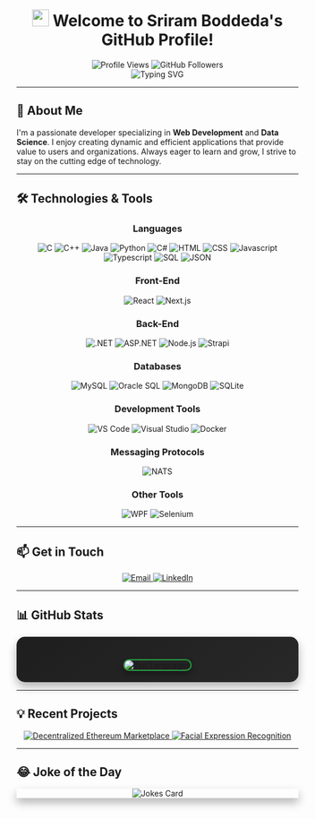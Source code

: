 <h1 align="center">
  <img src="https://media.giphy.com/media/hvRJCLFzcasrR4ia7z/giphy.gif" width="30px"/>
  Welcome to Sriram Boddeda's GitHub Profile!
</h1>

<div align="center">
  <img src="https://komarev.com/ghpvc/?username=sriram-boddeda&style=for-the-badge&color=blue" alt="Profile Views" />
  <img src="https://img.shields.io/github/followers/sriram-boddeda?logo=github&style=for-the-badge&color=blue" alt="GitHub Followers" />
</div>

<div align="center">
  <img src="https://readme-typing-svg.herokuapp.com?font=Fira+Code&pause=1000&color=2E97F7&center=true&vCenter=true&width=600&lines=Full+Stack+Developer;Data+Science+Enthusiast;Always+Learning+New+Things;Open+to+Collaborations+%26+Opportunities" alt="Typing SVG" />
</div>

---

## 🚀 About Me

I'm a passionate developer specializing in **Web Development** and **Data Science**. I enjoy creating dynamic and efficient applications that provide value to users and organizations. Always eager to learn and grow, I strive to stay on the cutting edge of technology.

---

## 🛠️ Technologies & Tools

<div align="center">

### Languages
![C](https://img.shields.io/badge/C-A8B9CC?style=for-the-badge&logo=c&logoColor=white)
![C++](https://img.shields.io/badge/C++-00599C?style=for-the-badge&logo=c%2B%2B&logoColor=white)
![Java](https://img.shields.io/badge/Java-007396?style=for-the-badge&logo=java&logoColor=white)
![Python](https://img.shields.io/badge/Python-3776AB?style=for-the-badge&logo=python&logoColor=white)
![C#](https://img.shields.io/badge/C%23-239120?style=for-the-badge&logo=c-sharp&logoColor=white)
![HTML](https://img.shields.io/badge/HTML-E34F26?style=for-the-badge&logo=html5&logoColor=white)
![CSS](https://img.shields.io/badge/CSS-1572B6?style=for-the-badge&logo=css3&logoColor=white)
![Javascript](https://img.shields.io/badge/Javascript-F7DF1E?style=for-the-badge&logo=javascript&logoColor=black)
![Typescript](https://img.shields.io/badge/Typescript-007ACC?style=for-the-badge&logo=typescript&logoColor=white)
![SQL](https://img.shields.io/badge/SQL-4479A1?style=for-the-badge&logo=mysql&logoColor=white)
![JSON](https://img.shields.io/badge/JSON-000000?style=for-the-badge&logo=json&logoColor=white)

### Front-End
![React](https://img.shields.io/badge/React-61DAFB?style=for-the-badge&logo=react&logoColor=black)
![Next.js](https://img.shields.io/badge/Next.js-000000?style=for-the-badge&logo=next.js&logoColor=white)

### Back-End
![.NET](https://img.shields.io/badge/.NET-512BD4?style=for-the-badge&logo=dotnet&logoColor=white)
![ASP.NET](https://img.shields.io/badge/ASP.NET-512BD4?style=for-the-badge&logo=asp.net&logoColor=white)
![Node.js](https://img.shields.io/badge/Node.js-339933?style=for-the-badge&logo=node.js&logoColor=white)
![Strapi](https://img.shields.io/badge/Strapi-2F2E8B?style=for-the-badge&logo=strapi&logoColor=white)

### Databases
![MySQL](https://img.shields.io/badge/MySQL-4479A1?style=for-the-badge&logo=mysql&logoColor=white)
![Oracle SQL](https://img.shields.io/badge/Oracle_SQL-F80000?style=for-the-badge&logo=oracle&logoColor=white)
![MongoDB](https://img.shields.io/badge/MongoDB-47A248?style=for-the-badge&logo=mongodb&logoColor=white)
![SQLite](https://img.shields.io/badge/SQLite-003B57?style=for-the-badge&logo=sqlite&logoColor=white)

### Development Tools
![VS Code](https://img.shields.io/badge/VS%20Code-007ACC?style=for-the-badge&logo=visual-studio-code&logoColor=white)
![Visual Studio](https://img.shields.io/badge/Visual%20Studio-5C2D91?style=for-the-badge&logo=visual-studio&logoColor=white)
![Docker](https://img.shields.io/badge/Docker-2496ED?style=for-the-badge&logo=docker&logoColor=white)

### Messaging Protocols
![NATS](https://img.shields.io/badge/NATS-3A579A?style=for-the-badge&logo=nats&logoColor=white)

### Other Tools
![WPF](https://img.shields.io/badge/WPF-512BD4?style=for-the-badge&logo=windows&logoColor=white)
![Selenium](https://img.shields.io/badge/Selenium-43B02A?style=for-the-badge&logo=selenium&logoColor=white)

</div>

---

## 📫 Get in Touch

<div align="center">
  <a href="mailto:sriram.b29@outlook.com">
    <img src="https://img.shields.io/badge/Outlook-0078D4?style=for-the-badge&logo=microsoft-outlook&logoColor=white" alt="Email" />
  </a>
  <a href="https://www.linkedin.com/in/sriram-boddeda">
    <img src="https://img.shields.io/badge/LinkedIn-0A66C2?style=for-the-badge&logo=linkedin&logoColor=white" alt="LinkedIn" />
  </a>
</div>

---
## 📊 GitHub Stats

<div align="center" style="padding: 20px; background: linear-gradient(145deg, #1e1e1e, #282828); border-radius: 15px; box-shadow: 0 8px 16px rgba(0, 0, 0, 0.3);">
<!--   <div style="display: flex; gap: 20px; justify-content: center;">
    <picture>
      <source
        srcset="https://github-readme-stats.vercel.app/api?username=sriram-boddeda&show_icons=true&include_all_commits=true&rank_icon=github&theme=dark"
        media="(prefers-color-scheme: dark)"
      />
      <source
        srcset="https://github-readme-stats.vercel.app/api?username=sriram-boddeda&show_icons=true&include_all_commits=true&rank_icon=github&theme=default"
        media="(prefers-color-scheme: light), (prefers-color-scheme: no-preference)"
      />
      <img src="https://github-readme-stats.vercel.app/api?username=sriram-boddeda&show_icons=true&include_all_commits=true&rank_icon=github&theme=default" alt="Sriram's GitHub Stats" style="border: 2px solid #28a745; border-radius: 15px; box-shadow: 0 6px 12px rgba(0, 0, 0, 0.3);"/>
    </picture>
    <picture>
      <source
        srcset="https://github-readme-streak-stats.herokuapp.com?user=sriram-boddeda&theme=dark"
        media="(prefers-color-scheme: dark)"
      />
      <source
        srcset="https://github-readme-streak-stats.herokuapp.com?user=sriram-boddeda&theme=default"
        media="(prefers-color-scheme: light), (prefers-color-scheme: no-preference)"
      />
      <img src="https://github-readme-streak-stats.herokuapp.com?user=sriram-boddeda&theme=default" alt="Sriram's GitHub Streak" style="border: 2px solid #28a745; border-radius: 15px; box-shadow: 0 6px 12px rgba(0, 0, 0, 0.3);"/>
    </picture>
  </div> -->

  <div style="margin-top: 20px; display: flex; justify-content: center;">
    <picture>
      <source
        srcset="https://github-readme-stats.vercel.app/api/top-langs/?username=sriram-boddeda&layout=pie&langs_count=8&theme=dark"
        media="(prefers-color-scheme: dark)"
      />
      <source
        srcset="https://github-readme-stats.vercel.app/api/top-langs/?username=sriram-boddeda&layout=pie&langs_count=8&theme=default"
        media="(prefers-color-scheme: light), (prefers-color-scheme: no-preference)"
      />
      <img src="https://github-readme-stats.vercel.app/api/top-langs/?username=sriram-boddeda&layout=pie&langs_count=8&theme=default" alt="Top Languages" style="border: 2px solid #28a745; border-radius: 15px; box-shadow: 0 6px 12px rgba(0, 0, 0, 0.3);"/>
    </picture>
  </div>
</div>

---

## 💡 Recent Projects

<div align="center">
  <a href="https://github.com/sriram-boddeda/decentralized-ethereum-marketplace">
    <picture>
      <source
        srcset="https://github-readme-stats.vercel.app/api/pin/?username=sriram-boddeda&repo=decentralized-ethereum-marketplace&theme=dark"
        media="(prefers-color-scheme: dark)"
      />
      <source
        srcset="https://github-readme-stats.vercel.app/api/pin/?username=sriram-boddeda&repo=decentralized-ethereum-marketplace&theme=default"
        media="(prefers-color-scheme: light), (prefers-color-scheme: no-preference)"
      />
      <img src="https://github-readme-stats.vercel.app/api/pin/?username=sriram-boddeda&repo=decentralized-ethereum-marketplace&theme=default" alt="Decentralized Ethereum Marketplace"/>
    </picture>
  </a>
  <a href="https://github.com/sriram-boddeda/Facial-Expression-Recognition">
    <picture>
      <source
        srcset="https://github-readme-stats.vercel.app/api/pin/?username=sriram-boddeda&repo=Facial-Expression-Recognition&theme=dark"
        media="(prefers-color-scheme: dark)"
      />
      <source
        srcset="https://github-readme-stats.vercel.app/api/pin/?username=sriram-boddeda&repo=Facial-Expression-Recognition&theme=default"
        media="(prefers-color-scheme: light), (prefers-color-scheme: no-preference)"
      />
      <img src="https://github-readme-stats.vercel.app/api/pin/?username=sriram-boddeda&repo=Facial-Expression-Recognition&theme=default" alt="Facial Expression Recognition"/>
    </picture>
  </a>
</div>



---

## 😂 Joke of the Day

<div align="center" style="box-shadow: 0 8px 16px rgba(0, 0, 0, 0.3);">
  <picture>
    <source
      srcset="https://readme-jokes.vercel.app/api/?theme=dark"
      media="(prefers-color-scheme: dark)"
    />
    <source
      srcset="https://readme-jokes.vercel.app/api"
      media="(prefers-color-scheme: light), (prefers-color-scheme: no-preference)"
    />
    <img src="https://readme-jokes.vercel.app/api" alt="Jokes Card"/>
  </picture>
</div>
